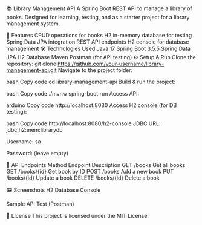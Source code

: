 📚 Library Management API
A Spring Boot REST API to manage a library of books.
Designed for learning, testing, and as a starter project for a library management system.

🚀 Features
CRUD operations for books
H2 in-memory database for testing
Spring Data JPA integration
REST API endpoints
H2 console for database management
🛠 Technologies Used
Java 17
Spring Boot 3.5.5
Spring Data JPA
H2 Database
Maven
Postman (for API testing)
⚙️ Setup & Run
Clone the repository:
git clone https://github.com/your-username/library-management-api.git
Navigate to the project folder:

bash
Copy code
cd library-management-api
Build & run the project:

bash
Copy code
./mvnw spring-boot:run
Access API:

arduino
Copy code
http://localhost:8080
Access H2 console (for DB testing):

bash
Copy code
http://localhost:8080/h2-console
JDBC URL: jdbc:h2:mem:librarydb

Username: sa

Password: (leave empty)

📌 API Endpoints
Method	Endpoint	Description
GET	/books	Get all books
GET	/books/{id}	Get book by ID
POST	/books	Add a new book
PUT	/books/{id}	Update a book
DELETE	/books/{id}	Delete a book

🖼 Screenshots
H2 Database Console

Sample API Test (Postman)

📄 License
This project is licensed under the MIT License.
